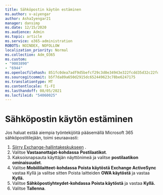 ```yaml
---
title: Sähköpostin käytön estäminen
ms.author: v-aiyengar
author: AshaIyengar21
manager: dansimp
ms.date: 12/15/2020
ms.audience: Admin
ms.topic: article
ms.service: o365-administration
ROBOTS: NOINDEX, NOFOLLOW
localization_priority: Normal
ms.collection: Adm_O365
ms.custom:
- "9003890"
- "6944"
ms.openlocfilehash: 851fc0dea7adf9d5befcf29c3d0e34943e322fcdd35d32c22fd7d2c49a7eed0e
ms.sourcegitcommit: b5f7da89a650d2915dc652449623c78be6247175
ms.translationtype: MT
ms.contentlocale: fi-FI
ms.lasthandoff: 08/05/2021
ms.locfileid: "54060025"
---
```

# <a name="block-access-to-email"></a>Sähköpostin käytön estäminen

Jos haluat estää aiempia työntekijöitä pääsemällä Microsoft 365 sähköpostitilejään, toimi seuraavasti:

1. [Siirry Exchange-hallintakeskukseen](https://go.microsoft.com/fwlink/?linkid=2138629) .
1. Valitse **Vastaanottajat-kohdassa** **Postilaatikot**.
1. Kaksoisnapsauta käyttäjän näyttönimeä ja valitse **postilaatikon ominaisuudet**.
1. Valitse **Mobiililaitteet-kohdassa** **Poista käytöstä Exchange ActiveSync** vastaa Kyllä ja valitse sitten Poista laitteiden **OWA käytöstä** ja vastaa **Kyllä.** 
1. Valitse **Sähköpostiyhteydet-kohdassa** **Poista käytöstä** ja vastaa **Kyllä.**
1. Valitse **Tallenna**.
